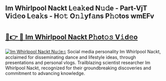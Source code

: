 ## Im Whirlpool Nackt L𝚎a𝚔ed N𝚞𝚍e - Part-VjT Vi𝚍𝚎o L𝚎a𝚔s - H𝚘𝚝 O𝚗𝚕yf𝚊ns P𝚑𝚘tos wmEFv

# <h2><a href="http://kf0xgq.oniu.top/?m=Im+Whirlpool+Nackt">🔗👉 🔴 Im Whirlpool Nackt P𝚑ot𝚘𝚜 V𝚒d𝚎o</a></h2>

[![Im Whirlpool Nackt Nu𝚍e𝚜](https://i.imgur.com/0qMVB7G.gif)](http://kf0xgq.oniu.top/?m=Im+Whirlpool+Nackt)
Social media personality Im Whirlpool Nackt, acclaimed for disseminating dance and lifestyle ideas, through presentations and personal vlogs. Trailblazing scientist researcher Im Whirlpool Nackt, recognized for their groundbreaking discoveries and commitment to advancing knowledge.  
